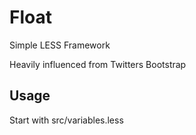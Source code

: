 # Float
Simple LESS Framework

Heavily influenced from Twitters Bootstrap

## Usage

Start with src/variables.less